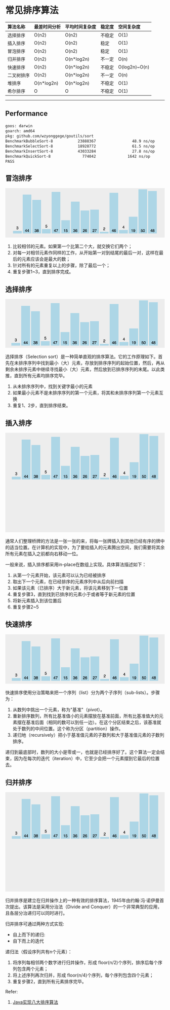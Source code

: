 # 常见排序算法


| 算法名称 | 最差时间分析 | 平均时间复杂度 | 稳定度 | 空间复杂度 |
| :--- | :--- | :--- | :--- | :--- |
| 选择排序 | O(n2) | O(n2) | 不稳定 | O(1) |
| 插入排序| O(n2)| O(n2) | 稳定 | O(1)
| 冒泡排序| O(n2)| O(n2) | 稳定 | O(1)
| 归并排序| O(n2)| O(n*log2n) | 不一定 | O(n)
| 快速排序| O(n2)| O(n*log2n)| 不稳定 | O(log2n)~O(n)
| 二叉树排序| O(n2)| O(n*log2n) | 不一定 | O(n)
| 堆排序| O(n*log2n)| O(n*log2n)	| 不稳定 | O(1)
| 希尔排序| O | O | 不稳定| O(1)

---

## Performance

```shell script
goos: darwin
goarch: amd64
pkg: github.com/wzyonggege/goutils/sort
BenchmarkBubbleSort-8           23888367                48.9 ns/op
BenchmarkSelectSort-8           18928772                61.5 ns/op
BenchmarkInsertSort-8           43033284                27.8 ns/op
BenchmarkQuickSort-8              774042              1642 ns/op
PASS
```


## 冒泡排序

![bubble](./img/bubble.gif)

1. 比较相邻的元素。如果第一个比第二个大，就交换它们两个；
2. 对每一对相邻元素作同样的工作，从开始第一对到结尾的最后一对，这样在最后的元素应该会是最大的数；
3. 针对所有的元素重复以上的步骤，除了最后一个；
4. 重复步骤1~3，直到排序完成。

## 选择排序

![select](./img/select.gif)

选择排序（Selection sort）是一种简单直观的排序算法。它的工作原理如下。首先在未排序序列中找到最小（大）元素，存放到排序序列的起始位置，然后，再从剩余未排序元素中继续寻找最小（大）元素，然后放到已排序序列的末尾。以此类推，直到所有元素均排序完毕。
1. 从未排序序列中，找到关键字最小的元素
2. 如果最小元素不是未排序序列的第一个元素，将其和未排序序列第一个元素互换
3. 重复1、2步，直到排序结束。

## 插入排序
![insert](./img/insert.gif)

通常人们整理桥牌的方法是一张一张的来，将每一张牌插入到其他已经有序的牌中的适当位置。在计算机的实现中，为了要给插入的元素腾出空间，我们需要将其余所有元素在插入之前都向右移动一位。

一般来说，插入排序都采用in-place在数组上实现。具体算法描述如下：

1. 从第一个元素开始，该元素可以认为已经被排序
2. 取出下一个元素，在已经排序的元素序列中从后向前扫描
3. 如果该元素（已排序）大于新元素，将该元素移到下一位置
4. 重复步骤3，直到找到已排序的元素小于或者等于新元素的位置
5. 将新元素插入到该位置后
6. 重复步骤2~5

## 快速排序
![quick](./img/quick.gif)


快速排序使用分治策略来把一个序列（list）分为两个子序列（sub-lists）。步骤为：

1. 从数列中挑出一个元素，称为"基准"（pivot）。
2. 重新排序数列，所有比基准值小的元素摆放在基准前面，所有比基准值大的元素摆在基准后面（相同的数可以到任一边）。在这个分区结束之后，该基准就处于数列的中间位置。这个称为分区（partition）操作。
3. 递归地（recursively）把小于基准值元素的子数列和大于基准值元素的子数列排序。

递归到最底部时，数列的大小是零或一，也就是已经排序好了。这个算法一定会结束，因为在每次的迭代（iteration）中，它至少会把一个元素摆到它最后的位置去。

## 归并排序
![merging](./img/merging.gif)

归并排序是建立在归并操作上的一种有效的排序算法，1945年由约翰·冯·诺伊曼首次提出。该算法是采用分治法（Divide and Conquer）的一个非常典型的应用，且各层分治递归可以同时进行。

归并排序可通过两种方式实现:
- 自上而下的递归:
- 自下而上的迭代

递归法（假设序列共有n个元素）：

1. 将序列每相邻两个数字进行归并操作，形成 floor(n/2)个序列，排序后每个序列包含两个元素；
2. 将上述序列再次归并，形成 floor(n/4)个序列，每个序列包含四个元素；
3. 重复步骤2，直到所有元素排序完毕。

Refer:
1. [Java实现八大排序算法](https://www.cnblogs.com/morethink/p/8419151.html)